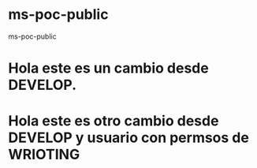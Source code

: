 # ms-poc-public
ms-poc-public


# Hola este es un cambio desde DEVELOP.
# Hola este es otro cambio desde DEVELOP y usuario con permsos de WRIOTING
